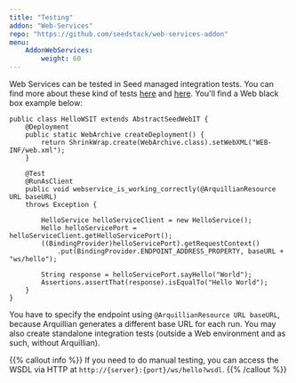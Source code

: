 ```yaml
---
title: "Testing"
addon: "Web-Services"
repo: "https://github.com/seedstack/web-services-addon"
menu:
    AddonWebServices:
        weight: 60
---
```


Web Services can be tested in Seed managed integration tests. You can find more about these kind of tests 
[here](../../testing/integration) and [here](../../testing/integration-web). You'll find a Web black box example below:

```
public class HelloWSIT extends AbstractSeedWebIT {
    @Deployment
    public static WebArchive createDeployment() {
        return ShrinkWrap.create(WebArchive.class).setWebXML("WEB-INF/web.xml");
    }

    @Test
    @RunAsClient
    public void webservice_is_working_correctly(@ArquillianResource URL baseURL)
    throws Exception {
    
        HelloService helloServiceClient = new HelloService();
        Hello helloServicePort = helloServiceClient.getHelloServicePort();
        ((BindingProvider)helloServicePort).getRequestContext()
            .put(BindingProvider.ENDPOINT_ADDRESS_PROPERTY, baseURL + "ws/hello");
        
        String response = helloServicePort.sayHello("World");
        Assertions.assertThat(response).isEqualTo("Hello World");
    }
}
```

You have to specify the endpoint using `@ArquillianResource URL baseURL`, because Arquillian generates
a different base URL for each run. You may also create standalone integration tests (outside a Web environment and as such, 
without Arquillian). 

{{% callout info %}} 
If you need to do manual testing, you can access the WSDL via HTTP at `http://{server}:{port}/ws/hello?wsdl`.
{{% /callout %}}

